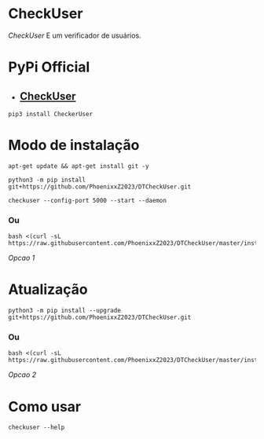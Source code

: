 # CheckUser

*CheckUser* E um verificador de usuários.

# PyPi Official
- ## [CheckUser](https://pypi.org/project/CheckerUser/)

```
pip3 install CheckerUser
```

# Modo de instalação
```
apt-get update && apt-get install git -y
```
```
python3 -m pip install git+https://github.com/PhoenixxZ2023/DTCheckUser.git
```
```
checkuser --config-port 5000 --start --daemon
```

### Ou
```
bash <(curl -sL https://raw.githubusercontent.com/PhoenixxZ2023/DTCheckUser/master/install.sh)
```
 *Opcao 1*

# Atualização
```
python3 -m pip install --upgrade git+https://github.com/PhoenixxZ2023/DTCheckUser.git
```

### Ou
```
bash <(curl -sL https://raw.githubusercontent.com/PhoenixxZ2023/DTCheckUser/master/install.sh)
```
 *Opcao 2*

# Como usar
```
checkuser --help
```
